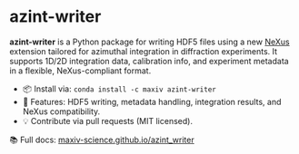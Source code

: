 # azint-writer

**azint-writer** is a Python package for writing HDF5 files using a new [NeXus](https://www.nexusformat.org/) extension tailored for azimuthal integration in diffraction experiments. It supports 1D/2D integration data, calibration info, and experiment metadata in a flexible, NeXus-compliant format.

- 📦 Install via: `conda install -c maxiv azint-writer`  
- 🔧 Features: HDF5 writing, metadata handling, integration results, and NeXus compatibility.  
- 💡 Contribute via pull requests (MIT licensed).

📚 Full docs: [maxiv-science.github.io/azint_writer](https://maxiv-science.github.io/azint_writer)
